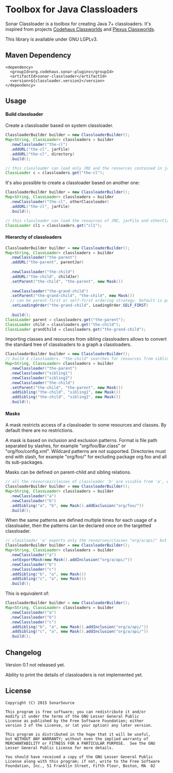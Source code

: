 # Toolbox for Java Classloaders

Sonar Classloader is a toolbox for creating Java 7+ classloaders. It's inspired from projects [Codehaus Classworlds][classworlds] and
[Plexus Classworlds][plexus].

This library is available under GNU LGPLv3.

## Maven Dependency

    <dependency>
      <groupId>org.codehaus.sonar-plugins</groupId>
      <artifactId>sonar-classloader</artifactId>
      <version>${classloader.version}</version>
    </dependency>

## Usage

#### Build classloader

Create a classloader based on system classloader.

```java
ClassloaderBuilder builder = new ClassloaderBuilder();
Map<String, ClassLoader> classloaders = builder
  .newClassloader("the-cl")
  .addURL("the-cl", jarFile)
  .addURL("the-cl", directory)
  .build();

// this classloader can load only JRE and the resources contained in jarFile and directory. 
ClassLoader c = classloaders.get("the-cl");
```

It's also possible to create a classloader based on another one:

```java
ClassloaderBuilder builder = new ClassloaderBuilder();
Map<String, ClassLoader> classloaders = builder
  .newClassloader("the-cl", otherClassloader)
  .addURL("the-cl", jarFile)
  .build();

// this classloader can load the resources of JRE, jarFile and otherClassloader. 
ClassLoader cl1 = classloaders.get("cl1");
```

#### Hierarchy of classloaders

```java
ClassloaderBuilder builder = new ClassloaderBuilder();
Map<String, ClassLoader> classloaders = builder
  .newClassloader("the-parent")
  .addURL("the-parent", parentJar)
  
  .newClassloader("the-child")
  .addURL("the-child", childJar)
  .setParent("the-child", "the-parent", new Mask())
  
  .newClassloader("the-grand-child")
  .setParent("the-grand-child", "the-child", new Mask())
  // can be parent-first or self-first ordering strategy. Default is parent-first.
  .setLoadingOrder("the-grand-child", LoadingOrder.SELF_FIRST)
  
  .build();
ClassLoader parent = classloaders.get("the-parent");
ClassLoader child = classloaders.get("the-child");
ClassLoader grandChild = classloaders.get("the-grand-child");
```

Importing classes and resources from sibling classloaders allows to convert the standard tree of classloaders to a graph a classloaders.

```java
ClassloaderBuilder builder = new ClassloaderBuilder();
// build 4 classloaders. "the-child" searches for resources from sibling1, sibling2, the-parent then itself.
Map<String, ClassLoader> classloaders = builder
  .newClassloader("the-parent")
  .newClassloader("sibling1")
  .newClassloader("sibling2")
  .newClassloader("the-child")
  .setParent("the-child", "the-parent", new Mask())
  .addSibling("the-child", "sibling1", new Mask())
  .addSibling("the-child", "sibling2", new Mask())
  .build();
```

#### Masks

A mask restricts access of a classloader to some resources and classes. By default there are no restrictions.
 
A mask is based on inclusion and exclusion patterns. Format is file path separated by slashes, for example "org/foo/Bar.class" or "org/foo/config.xml". Wildcard patterns are not supported. Directories must end with slash, for example "org/foo/" for excluding package org.foo and all its sub-packages.

Masks can be defined on parent-child and sibling relations.

```java
// all the resources/classes of classloader 'b' are visible from 'a', except org/foo/** resources.
ClassloaderBuilder builder = new ClassloaderBuilder();
Map<String, ClassLoader> classloaders = builder
  .newClassloader("a")
  .newClassloader("b")
  .addSibling("a", "b", new Mask().addExclusion("org/foo/"))
  .build();
```

When the same patterns are defined multiple times for each usage of a classloader, then the patterns can be declared once on the targetted classloader.

```java
// classloader 'a' exports only the resources/classes "org/a/api/" but not other internal classes. 
ClassloaderBuilder builder = new ClassloaderBuilder();
Map<String, ClassLoader> classloaders = builder
  .newClassloader("a")
  .setExportMask(new Mask().addInclusion("org/a/api/"))
  .newClassloader("b")
  .newClassloader("c")
  .addSibling("b", "a", new Mask())
  .addSibling("c", "a", new Mask())
  .build();
```

This is equivalent of:

```java
ClassloaderBuilder builder = new ClassloaderBuilder();
Map<String, ClassLoader> classloaders = builder
  .newClassloader("a")
  .newClassloader("b")
  .newClassloader("c")
  .addSibling("b", "a", new Mask().addInclusion("org/a/api/"))
  .addSibling("c", "a", new Mask().addInclusion("org/a/api/"))
  .build();
```

## Changelog

Version 0.1 not released yet. 

Ability to print the details of classloaders is not implemented yet.

## License

    Copyright (C) 2015 SonarSource
    
    This program is free software; you can redistribute it and/or
    modify it under the terms of the GNU Lesser General Public
    License as published by the Free Software Foundation; either
    version 3 of the License, or (at your option) any later version.

    This program is distributed in the hope that it will be useful,
    but WITHOUT ANY WARRANTY; without even the implied warranty of
    MERCHANTABILITY or FITNESS FOR A PARTICULAR PURPOSE.  See the GNU
    Lesser General Public License for more details.

    You should have received a copy of the GNU Lesser General Public
    License along with this program; if not, write to the Free Software
    Foundation, Inc., 51 Franklin Street, Fifth Floor, Boston, MA  02

[classworlds]: http://classworlds.codehaus.org
[plexus]: https://github.com/sonatype/plexus-classworlds
